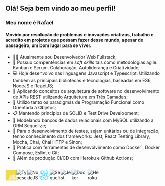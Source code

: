 ## Olá! Seja bem vindo ao meu perfil!

### Meu nome é Rafael

#### Movido por resolução de problemas e inovações criativas, trabalho e acredito em projetos que possam fazer desse mundo, apesar de passageiro, um bom lugar para se viver.

- 👨‍💻 Atualmente sou Desenvolvedor Web Fullstack;
- 🧠 Possuo compentências em _soft skills_ tais como metodologias agile: Kanban e Scrum. Colaboração, Autoliderança e Criatividade;
- 💻 Hoje desenvolvo nas linguagens Javascript e Typescript. Utilizando também as principais bibliotecas e tecnologias, baseadas em ES6, NodeJS e ReactJS;
- 📐 Aplicando conceitos de arquitetura de software no desenvolvimento de APIs REST utilizando Arquitetura em Três Camadas;
- 📝 Utilizo tanto os paradigmas de Programação Funcional como Orientada à Objetos;
- 📋 Mantendo princípios de SOLID e Test Drive Development;
- 🎲 Modelando bancos de dados relacionais com MySQL utilizando a ORM Sequelize;
- 🧪 Para o desenvolvimento de testes, sejam unitários ou de integração, tenho conhecimento dos frameworks: Jest, React Testing Library, Mocha, Chai, Chai HTTP e Sinon;
- 🐋 Prática com ferramentas de desenvolvimento como Docker`, Docker Compose, Eslint e Git;
- 🔧 Além de produção CI/CD com Heroku e Github Actions;

##
<div>
  <img align="left" height="35" width="35" src="https://raw.githubusercontent.com/devicons/devicon/master/icons/javascript/javascript-plain.svg" alt="Javascript">
  <img align="left" height="35" width="35" src="https://iconape.com/wp-content/png_logo_vector/typescript.png" alt="Typescript">
  <img align="left" height="35" width="35" src="https://cdn.iconscout.com/icon/free/png-256/node-js-1174925.png" alt="NodeJS">
  <img align="left" height="35" width="35" src="https://raw.githubusercontent.com/devicons/devicon/master/icons/react/react-original.svg" alt="ReactJS">
  <img align="left"height="35" width="35" src="https://iconape.com/wp-content/files/gq/99606/svg/sequelize.svg" alt="Sequelize">
  <img align="left" height="35" width="35" src="https://camo.githubusercontent.com/fd37a0ed465d6e14411705324a0d21739377f54ab6d0ae146c68fca8777e16c7/68747470733a2f2f63646e2e6a7364656c6976722e6e65742f67682f64657669636f6e732f64657669636f6e2f69636f6e732f6a6573742f6a6573742d706c61696e2e737667" alt="Jest">
  <img align="left" height="35" width="50" src="https://iconape.com/wp-content/files/fr/370801/svg/docker-icon-logo-icon-png-svg.png" alt="Docker">
  <img align="left" height="35" width="35" src="https://iconape.com/wp-content/files/xn/371066/svg/371066.svg" alt="Heroku">
</div>
